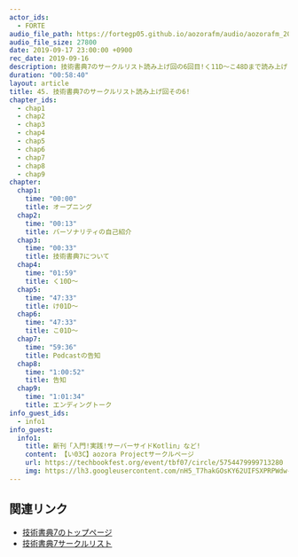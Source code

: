 ```yaml
---
actor_ids:
  - FORTE
audio_file_path: https://fortegp05.github.io/aozorafm/audio/aozorafm_20190917_03.mp3
audio_file_size: 27800
date: 2019-09-17 23:00:00 +0900
rec_date: 2019-09-16
description: 技術書典7のサークルリスト読み上げ回の6回目!く11D〜こ48Dまで読み上げました!
duration: "00:58:40"
layout: article
title: 45. 技術書典7のサークルリスト読み上げ回その6!
chapter_ids:
  - chap1
  - chap2
  - chap3
  - chap4
  - chap5
  - chap6
  - chap7
  - chap8
  - chap9
chapter:
  chap1:
    time: "00:00"
    title: オープニング
  chap2:
    time: "00:13"
    title: バーソナリティの自己紹介
  chap3:
    time: "00:33"
    title: 技術書典7について
  chap4:
    time: "01:59"
    title: く10D〜
  chap5:
    time: "47:33"
    title: け01D〜
  chap6:
    time: "47:33"
    title: こ01D〜
  chap7:
    time: "59:36"
    title: Podcastの告知
  chap8:
    time: "1:00:52"
    title: 告知
  chap9:
    time: "1:01:34"
    title: エンディングトーク
info_guest_ids:
  - info1
info_guest:
  info1:
    title: 新刊「入門!実践!サーバーサイドKotlin」など!
    content: 【い03C】aozora Projectサークルページ
    url: https://techbookfest.org/event/tbf07/circle/5754479999713280
    img: https://lh3.googleusercontent.com/nH5_T7hakGOsKY62UIFSXPRPWdw-w7rqAVkfAnrA16HMGLk02zmzmCB0yG-TPB3WlpMaVc5jRXH0H2ZGksyb
---
```


## 関連リンク
- [技術書典7のトップページ](https://techbookfest.org/event/tbf07)
- [技術書典7サークルリスト](https://techbookfest.org/event/tbf07/circle)
